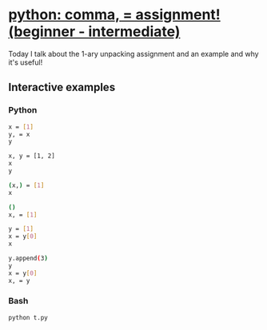 # [python: comma, = assignment! (beginner - intermediate)](https://youtu.be/WLKi_gPKCp0)

Today I talk about the 1-ary unpacking assignment and an example and why it's useful!

## Interactive examples

### Python

```bash
x = [1]
y, = x
y

x, y = [1, 2]
x
y

(x,) = [1]
x

()
x, = [1]

y = [1]
x = y[0]
x

y.append(3)
y
x = y[0]
x, = y
```

### Bash

```bash
python t.py
```
